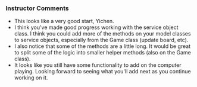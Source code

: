 ### Instructor Comments

+ This looks like a very good start, Yichen.
+ I think you've made good progress working with the service object class. I think you could add more of the methods on your model classes to service objects, especially from the Game class (update board, etc).
+ I also notice that some of the methods are a little long. It would be great to split some of the logic into smaller helper methods (also on the Game class).
+ It looks like you still have some functionality to add on the computer playing. Looking forward to seeing what you'll add next as you continue working on it.
